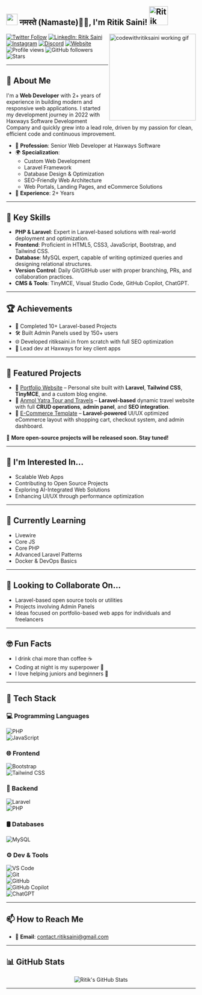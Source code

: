 <h2><img src="https://emojis.slackmojis.com/emojis/images/1531849430/4246/blob-sunglasses.gif?1531849430" width="30"/> नमस्ते (Namaste)🙏🏻, I'm Ritik Saini! <img src="https://media.giphy.com/media/12oufCB0MyZ1Go/giphy.gif" width="50" alt="Ritik Saini Web Developer India"></h2>
<img align='right' src="https://media.giphy.com/media/M9gbBd9nbDrOTu1Mqx/giphy.gif" width="230" alt="codewithritiksaini working gif">

[![Twitter Follow](https://img.shields.io/twitter/follow/mr_ritik_saini_?label=Follow)](https://twitter.com/intent/follow?screen_name=mr_ritik_saini_)
[![LinkedIn: Ritik Saini](https://img.shields.io/badge/LinkedIn-Ritik%20Saini-blue?style=flat-square&logo=linkedin&logoColor=white)](https://www.linkedin.com/in/ritik-saini-web-developer/)
[![Instagram](https://img.shields.io/badge/Instagram-E4405F?style=flat&logo=instagram&logoColor=white)](https://www.instagram.com/mr._ritik_saini_/)
[![Discord](https://img.shields.io/badge/Discord-5865F2?style=flat&logo=discord&logoColor=white)](https://discord.com/users/930532968487845928)
[![Website](https://img.shields.io/badge/Website-46a2f1.svg?style=flat-square&logo=Google-Chrome&logoColor=white)](https://ritiksaini.in/)
![Profile views](https://komarev.com/ghpvc/?username=Ritik-Saini-Git&color=blue)
![GitHub followers](https://img.shields.io/github/followers/Ritik-Saini-Git?label=Followers&style=social)
![Stars](https://img.shields.io/github/stars/Ritik-Saini-Git?style=social)

---

## 🚀 About Me

I'm a **Web Developer** with 2+ years of experience in building modern and responsive web applications. I started my development journey in 2022 with Haxways Software Development Company and quickly grew into a lead role, driven by my passion for clean, efficient code and continuous improvement.

- 💼 **Profession**: Senior Web Developer at Haxways Software  
- 🌍 **Specialization**:  
  - Custom Web Development  
  - Laravel Framework  
  - Database Design & Optimization  
  - SEO-Friendly Web Architecture  
  - Web Portals, Landing Pages, and eCommerce Solutions  
- 🎯 **Experience**: 2+ Years  

---

## 🔧 Key Skills

- **PHP & Laravel**: Expert in Laravel-based solutions with real-world deployment and optimization.
- **Frontend**: Proficient in HTML5, CSS3, JavaScript, Bootstrap, and Tailwind CSS.
- **Database**: MySQL expert, capable of writing optimized queries and designing relational structures.
- **Version Control**: Daily Git/GitHub user with proper branching, PRs, and collaboration practices.
- **CMS & Tools**: TinyMCE, Visual Studio Code, GitHub Copilot, ChatGPT.

---

## 🏆 Achievements

- 🥇 Completed 10+ Laravel-based Projects
- 🛠️ Built Admin Panels used by 150+ users
- 🌐 Developed ritiksaini.in from scratch with full SEO optimization
- 🧠 Lead dev at Haxways for key client apps

---

## 📌 Featured Projects

- 🔗 [Portfolio Website](https://ritiksaini.in) – Personal site built with **Laravel**, **Tailwind CSS**, **TinyMCE**, and a custom blog engine.
- 🧭 [Anmol Yatra Tour and Travels](https://anmolyatra.com/) – **Laravel-based** dynamic travel website with full **CRUD operations**, **admin panel**, and **SEO integration**.
- 🛒 [E-Commerce Template](#) – **Laravel-powered** UI/UX optimized eCommerce layout with shopping cart, checkout system, and admin dashboard.

🚧 **More open-source projects will be released soon. Stay tuned!**

---

## 👀 I'm Interested In...

- Scalable Web Apps  
- Contributing to Open Source Projects  
- Exploring AI-Integrated Web Solutions  
- Enhancing UI/UX through performance optimization  

---

## 🌱 Currently Learning

- Livewire  
- Core JS  
- Core PHP  
- Advanced Laravel Patterns  
- Docker & DevOps Basics  

---

## 💞️ Looking to Collaborate On...

- Laravel-based open source tools or utilities  
- Projects involving Admin Panels  
- Ideas focused on portfolio-based web apps for individuals and freelancers  

---

## 🤓 Fun Facts

- I drink chai more than coffee ☕  
- Coding at night is my superpower 🌙  
- I love helping juniors and beginners 💬  

---

## 🚀 Tech Stack

### 💻 Programming Languages  
![PHP](https://img.shields.io/badge/PHP-777BB4?style=flat&logo=php&logoColor=white)  
![JavaScript](https://img.shields.io/badge/JavaScript-F7DF1E?style=flat&logo=javascript&logoColor=black)

### 🌐 Frontend  
![Bootstrap](https://img.shields.io/badge/Bootstrap-7952B3?style=flat&logo=bootstrap&logoColor=white)  
![Tailwind CSS](https://img.shields.io/badge/TailwindCSS-38B2AC?style=flat&logo=tailwind-css&logoColor=white)

### 🧩 Backend  
![Laravel](https://img.shields.io/badge/Laravel-FF2D20?style=flat&logo=laravel&logoColor=white)  
![PHP](https://img.shields.io/badge/PHP-777BB4?style=flat&logo=php&logoColor=white)

### 🛢 Databases  
![MySQL](https://img.shields.io/badge/MySQL-4479A1?style=flat&logo=mysql&logoColor=white)

### ⚙️ Dev & Tools  
![VS Code](https://img.shields.io/badge/VS%20Code-007ACC?style=flat&logo=visual-studio-code&logoColor=white)  
![Git](https://img.shields.io/badge/Git-F05032?style=flat&logo=git&logoColor=white)  
![GitHub](https://img.shields.io/badge/GitHub-181717?style=flat&logo=github&logoColor=white)  
![GitHub Copilot](https://img.shields.io/badge/GitHub_Copilot-1DBF73?style=flat&logo=github&logoColor=white)  
![ChatGPT](https://img.shields.io/badge/ChatGPT-10A37F?style=flat&logo=openai&logoColor=white)

---

## 📫 How to Reach Me

- 📧 **Email**: contact.ritiksaini@gmail.com

---

## 📊 GitHub Stats

<div align="center">
  <img src="https://github-readme-stats.vercel.app/api?username=Ritik-Saini-Git&show_icons=true&theme=radical" alt="Ritik's GitHub Stats" />
</div>

---

<!-- 🔥 Advanced SEO: Hidden Structured Data + Keywords -->
<div hidden>
<script type="application/ld+json">
{
  "@context": "https://schema.org",
  "@type": "Person",
  "name": "Ritik Saini",
  "url": "https://github.com/Ritik-Saini-Git",
  "sameAs": [
    "https://ritiksaini.in/",
    "https://twitter.com/mr_ritik_saini_",
    "https://www.linkedin.com/in/ritik-saini-web-developer/",
    "https://www.instagram.com/mr._ritik_saini_/"
  ],
  "jobTitle": "Web Developer",
  "worksFor": {
    "@type": "Organization",
    "name": "Haxways Software Development Company"
  },
  "alumniOf": {
    "@type": "CollegeOrUniversity",
    "name": "Maa Shakumbhari University"
  }
}
</script>

<h3>Frequently Asked Questions (SEO)</h3>
<strong>Q: Who is Ritik Saini?</strong><br>
A: Ritik Saini is a Laravel developer and web expert from India, known online as codewithritiksaini.

<strong>Q: What does codewithritiksaini mean?</strong><br>
A: It's Ritik Saini’s online developer handle used on GitHub, portfolio, and freelancing profiles.

<strong>Q: Where can I find Ritik Saini’s projects?</strong><br>
A: On GitHub (Ritik-Saini-Git) or his personal website https://ritiksaini.in

<strong>Q: What technologies does Ritik use?</strong><br>
A: Laravel, PHP, MySQL, Tailwind CSS, Bootstrap, Git, and more.

<!-- SEO keyword variations -->
codewithritiksaini, code with ritik saini, ritik-saini, ritik saini, web developer india, laravel developer india, ritiksaini github, ritik-saini-laravel, ritiksaini.in, portfolio developer ritik saini, laravel coder ritik, @codewithritiksaini
</div>
